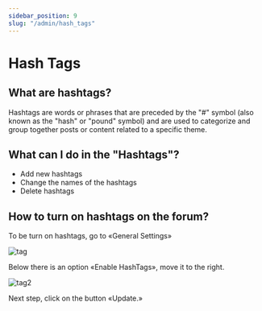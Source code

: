 ```yaml
---
sidebar_position: 9
slug: "/admin/hash_tags"
---
```


# Hash Tags

## What are hashtags?

Hashtags are words or phrases that are preceded by the "#" symbol (also known as the "hash" or "pound" symbol) and are used to categorize and group together posts or content related to a specific theme.

## What can I do in the "Hashtags"?

- Add new hashtags
- Change the names of the hashtags
- Delete hashtags

## How to turn on hashtags on the forum?

To be turn on hashtags, go to «General Settings»

![tag](/img/tag.png)

Below there is an option «Enable HashTags», move it to the right.

![tag2](/img/tag2.png)

Next step, click on the button «Update.»
